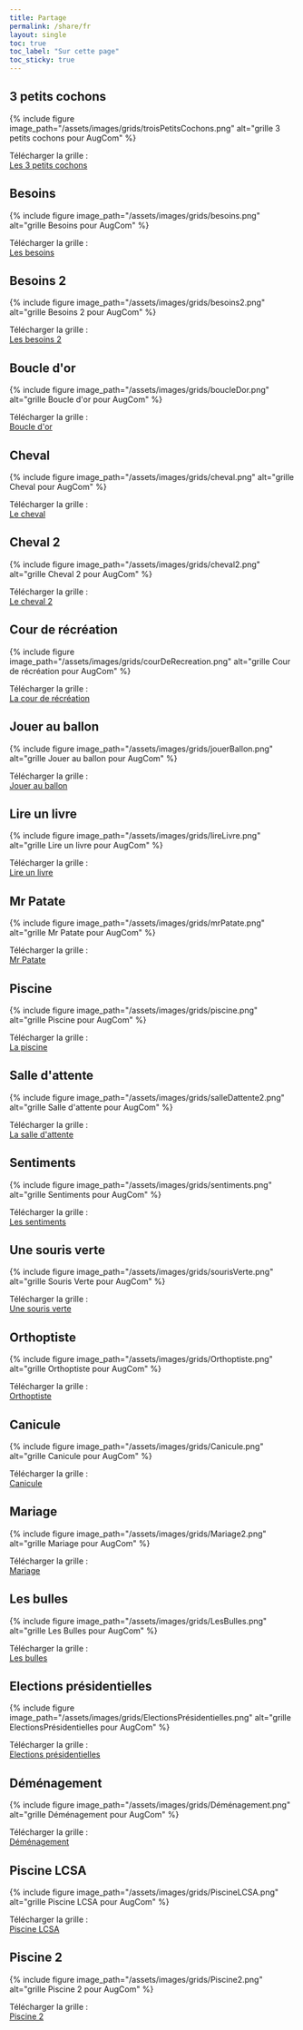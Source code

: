 ```yaml
---
title: Partage
permalink: /share/fr
layout: single
toc: true
toc_label: "Sur cette page"
toc_sticky: true
---
```


## 3 petits cochons

{% include figure image_path="/assets/images/grids/troisPetitsCochons.png" alt="grille 3 petits cochons pour AugCom" %}

Télécharger la grille : <br>
<a href="../assets/grids/3petitsCochons.augcom" download>
  <i class='fas fa-hand-point-right'></i>
  Les 3 petits cochons
</a>

## Besoins

{% include figure image_path="/assets/images/grids/besoins.png" alt="grille Besoins pour AugCom" %}

Télécharger la grille : <br>
<a href="../assets/grids/besoins.augcom" download>
  <i class='fas fa-hand-point-right'></i>
  Les besoins
</a>

## Besoins 2

{% include figure image_path="/assets/images/grids/besoins2.png" alt="grille Besoins 2 pour AugCom" %}

Télécharger la grille : <br>
<a href="../assets/grids/besoins2.augcom" download>
  <i class='fas fa-hand-point-right'></i>
  Les besoins 2
</a>

## Boucle d'or

{% include figure image_path="/assets/images/grids/boucleDor.png" alt="grille Boucle d'or pour AugCom" %}

Télécharger la grille : <br>
<a href="../assets/grids/boucleDor.augcom" download>
  <i class='fas fa-hand-point-right'></i>
  Boucle d'or
</a>

## Cheval 

{% include figure image_path="/assets/images/grids/cheval.png" alt="grille Cheval pour AugCom" %}

Télécharger la grille : <br>
<a href="../assets/grids/cheval.augcom" download>
  <i class='fas fa-hand-point-right'></i>
  Le cheval
</a>

## Cheval 2

{% include figure image_path="/assets/images/grids/cheval2.png" alt="grille Cheval 2 pour AugCom" %}

Télécharger la grille : <br>
<a href="../assets/grids/cheval2.augcom" download>
  <i class='fas fa-hand-point-right'></i>
  Le cheval 2
</a>

## Cour de récréation

{% include figure image_path="/assets/images/grids/courDeRecreation.png" alt="grille Cour de récréation pour AugCom" %}

Télécharger la grille : <br>
<a href="../assets/grids/coursDeRécréation.augcom" download>
  <i class='fas fa-hand-point-right'></i>
  La cour de récréation
</a>

## Jouer au ballon

{% include figure image_path="/assets/images/grids/jouerBallon.png" alt="grille Jouer au ballon pour AugCom" %}

Télécharger la grille : <br>
<a href="../assets/grids/jouerAuBallon.augcom" download>
  <i class='fas fa-hand-point-right'></i>
  Jouer au ballon
</a>

## Lire un livre

{% include figure image_path="/assets/images/grids/lireLivre.png" alt="grille Lire un livre pour AugCom" %}

Télécharger la grille : <br>
<a href="../assets/grids/lireUnLivre.augcom" download>
  <i class='fas fa-hand-point-right'></i>
  Lire un livre
</a>

## Mr Patate

{% include figure image_path="/assets/images/grids/mrPatate.png" alt="grille Mr Patate pour AugCom" %}

Télécharger la grille : <br>
<a href="../assets/grids/mrPatate.augcom" download>
  <i class='fas fa-hand-point-right'></i>
  Mr Patate
</a>

## Piscine

{% include figure image_path="/assets/images/grids/piscine.png" alt="grille Piscine pour AugCom" %}

Télécharger la grille : <br>
<a href="../assets/grids/piscine.augcom" download>
  <i class='fas fa-hand-point-right'></i>
  La piscine
</a>

## Salle d'attente

{% include figure image_path="/assets/images/grids/salleDattente2.png" alt="grille Salle d'attente pour AugCom" %}

Télécharger la grille : <br>
<a href="../assets/grids/salleDattente2.augcom" download>
  <i class='fas fa-hand-point-right'></i>
  La salle d'attente
</a>

## Sentiments

{% include figure image_path="/assets/images/grids/sentiments.png" alt="grille Sentiments pour AugCom" %}

Télécharger la grille : <br>
<a href="../assets/grids/sentiments.augcom" download>
  <i class='fas fa-hand-point-right'></i>
  Les sentiments
</a>

## Une souris verte

{% include figure image_path="/assets/images/grids/sourisVerte.png" alt="grille Souris Verte pour AugCom" %}

Télécharger la grille : <br>
<a href="../assets/grids/uneSourisVerte.augcom" download>
  <i class='fas fa-hand-point-right'></i>
  Une souris verte
</a>

## Orthoptiste

{% include figure image_path="/assets/images/grids/Orthoptiste.png" alt="grille Orthoptiste pour AugCom" %}

Télécharger la grille : <br>
<a href="../assets/grids/Orthoptiste.augcom" download>
<i class='fas fa-hand-point-right'></i>
Orthoptiste
</a>

## Canicule

{% include figure image_path="/assets/images/grids/Canicule.png" alt="grille Canicule pour AugCom" %}

Télécharger la grille : <br>
<a href="../assets/grids/Canicule.augcom" download>
<i class='fas fa-hand-point-right'></i>
Canicule
</a>

## Mariage

{% include figure image_path="/assets/images/grids/Mariage2.png" alt="grille Mariage pour AugCom" %}

Télécharger la grille : <br>
<a href="../assets/grids/Mariage.augcom" download>
<i class='fas fa-hand-point-right'></i>
Mariage
</a>

## Les bulles

{% include figure image_path="/assets/images/grids/LesBulles.png" alt="grille Les Bulles pour AugCom" %}

Télécharger la grille : <br>
<a href="../assets/grids/LesBulles.augcom" download>
<i class='fas fa-hand-point-right'></i>
Les bulles
</a>

## Elections présidentielles

{% include figure image_path="/assets/images/grids/ElectionsPrésidentielles.png" alt="grille ElectionsPrésidentielles pour AugCom" %}

Télécharger la grille : <br>
<a href="../assets/grids/ElectionsPrésidentielles.augcom" download>
<i class='fas fa-hand-point-right'></i>
Elections présidentielles
</a>

## Déménagement

{% include figure image_path="/assets/images/grids/Déménagement.png" alt="grille Déménagement pour AugCom" %}

Télécharger la grille : <br>
<a href="../assets/grids/Déménagement.augcom" download>
<i class='fas fa-hand-point-right'></i>
Déménagement
</a>

## Piscine LCSA

{% include figure image_path="/assets/images/grids/PiscineLCSA.png" alt="grille Piscine LCSA pour AugCom" %}

Télécharger la grille : <br>
<a href="../assets/grids/PiscineLCSA.augcom" download>
<i class='fas fa-hand-point-right'></i>
Piscine LCSA
</a>

## Piscine 2

{% include figure image_path="/assets/images/grids/Piscine2.png" alt="grille Piscine 2 pour AugCom" %}

Télécharger la grille : <br>
<a href="../assets/grids/Piscine2.augcom" download>
<i class='fas fa-hand-point-right'></i>
Piscine 2
</a>
